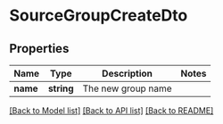 # SourceGroupCreateDto

## Properties
Name | Type | Description | Notes
------------ | ------------- | ------------- | -------------
**name** | **string** | The new group name | 

[[Back to Model list]](../README.md#documentation-for-models) [[Back to API list]](../README.md#documentation-for-api-endpoints) [[Back to README]](../README.md)


